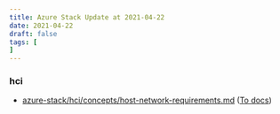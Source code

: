 ```yaml
---
title: Azure Stack Update at 2021-04-22
date: 2021-04-22
draft: false
tags: [
]
---
```


### hci
- [azure-stack/hci/concepts/host-network-requirements.md](https://github.com/MicrosoftDocs/azure-stack-docs/compare/091c5e2..40f9891#diff-09180cb567361735e35fe45b9edfa9c74df05e672ee2565ca20eea17e0d67472) ([To docs](https://docs.microsoft.com/en-us/azure-stack/hci/concepts/host-network-requirements?WT.mc_id=AZ-MVP-5003408))
    
